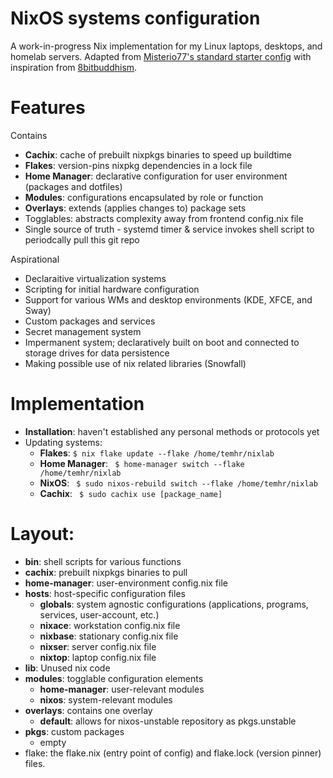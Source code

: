 # NixOS systems configuration

A work-in-progress Nix implementation for my Linux laptops, desktops, and homelab servers. Adapted from [Misterio77's standard starter config](https://github.com/Misterio77/nix-starter-configs) with inspiration from [8bitbuddhism](https://code.8bitbuddhism.com/aires/nix-configuration).

# Features
Contains
- **Cachix**: cache of prebuilt nixpkgs binaries to speed up buildtime
- **Flakes**: version-pins nixpkg dependencies in a lock file
- **Home Manager**: declarative configuration for user environment (packages and dotfiles)
- **Modules**: configurations encapsulated by role or function
- **Overlays**: extends (applies changes to) package sets
- Togglables: abstracts complexity away from frontend config.nix file
- Single source of truth - systemd timer & service invokes shell script to periodcally pull this git repo 

Aspirational
- Declaraitive virtualization systems
- Scripting for initial hardware configuration
- Support for various WMs and desktop environments (KDE, XFCE, and Sway)
- Custom packages and services
- Secret management system
- Impermanent system; declaratively built on boot and connected to storage drives for data persistence
- Making possible use of nix related libraries (Snowfall)

# Implementation
- **Installation**: haven't established any personal methods or protocols yet
- Updating systems:
  - **Flakes**: ` $ nix flake update --flake /home/temhr/nixlab `
  - **Home Manager**: ` $ home-manager switch --flake /home/temhr/nixlab`
  - **NixOS**: ` $ sudo nixos-rebuild switch --flake /home/temhr/nixlab`
  - **Cachix**: ` $ sudo cachix use [package_name]`

# Layout:
- **bin**: shell scripts for various functions
- **cachix**: prebuilt nixpkgs binaries to pull
- **home-manager**: user-environment config.nix file
- **hosts**: host-specific configuration files
  - **globals**: system agnostic configurations (applications, programs, services, user-account, etc.)
  - **nixace**: workstation config.nix file
  - **nixbase**: stationary config.nix file
  - **nixser**: server config.nix file
  - **nixtop**: laptop config.nix file
- **lib**: Unused nix code 
- **modules**: togglable configuration elements
  - **home-manager**: user-relevant modules
  - **nixos**: system-relevant modules
- **overlays**: contains one overlay
  - **default**: allows for nixos-unstable repository as pkgs.unstable
- **pkgs**: custom packages
  - empty
-  flake: the flake.nix (entry point of config) and flake.lock (version pinner) files.
